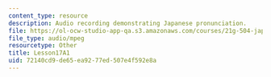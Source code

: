 ```yaml
---
content_type: resource
description: Audio recording demonstrating Japanese pronunciation.
file: https://ol-ocw-studio-app-qa.s3.amazonaws.com/courses/21g-504-japanese-iv-spring-2009/72140cd9de65ea9277ed507e4f592e8a_Lesson17A1.mp3
file_type: audio/mpeg
resourcetype: Other
title: Lesson17A1
uid: 72140cd9-de65-ea92-77ed-507e4f592e8a
---
```

